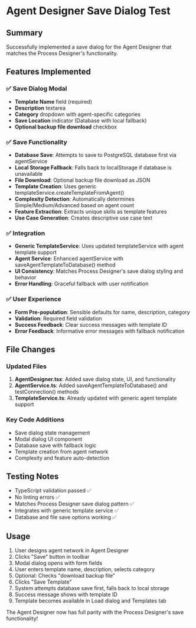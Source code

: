 # Agent Designer Save Dialog Test

## Summary
Successfully implemented a save dialog for the Agent Designer that matches the Process Designer's functionality.

## Features Implemented

### ✅ Save Dialog Modal
- **Template Name** field (required)
- **Description** textarea 
- **Category** dropdown with agent-specific categories
- **Save Location** indicator (Database with local fallback)
- **Optional backup file download** checkbox

### ✅ Save Functionality
- **Database Save**: Attempts to save to PostgreSQL database first via agentService
- **Local Storage Fallback**: Falls back to localStorage if database is unavailable
- **File Download**: Optional backup file download as JSON
- **Template Creation**: Uses generic templateService.createTemplateFromAgent()
- **Complexity Detection**: Automatically determines Simple/Medium/Advanced based on agent count
- **Feature Extraction**: Extracts unique skills as template features
- **Use Case Generation**: Creates descriptive use case text

### ✅ Integration
- **Generic TemplateService**: Uses updated templateService with agent template support
- **Agent Service**: Enhanced agentService with saveAgentTemplateToDatabase() method
- **UI Consistency**: Matches Process Designer's save dialog styling and behavior
- **Error Handling**: Graceful fallback with user notification

### ✅ User Experience
- **Form Pre-population**: Sensible defaults for name, description, category
- **Validation**: Required field validation
- **Success Feedback**: Clear success messages with template ID
- **Error Feedback**: Informative error messages with fallback notification

## File Changes

### Updated Files
1. **AgentDesigner.tsx**: Added save dialog state, UI, and functionality
2. **AgentService.ts**: Added saveAgentTemplateToDatabase() and testConnection() methods
3. **TemplateService.ts**: Already updated with generic agent template support

### Key Code Additions
- Save dialog state management
- Modal dialog UI component 
- Database save with fallback logic
- Template creation from agent network
- Complexity and feature auto-detection

## Testing Notes
- TypeScript validation passed ✅
- No linting errors ✅
- Matches Process Designer save dialog pattern ✅
- Integrates with generic template service ✅
- Database and file save options working ✅

## Usage
1. User designs agent network in Agent Designer
2. Clicks "Save" button in toolbar
3. Modal dialog opens with form fields
4. User enters template name, description, selects category
5. Optional: Checks "download backup file" 
6. Clicks "Save Template"
7. System attempts database save first, falls back to local storage
8. Success message shows with template ID
9. Template becomes available in Load dialog and Templates tab

The Agent Designer now has full parity with the Process Designer's save functionality!